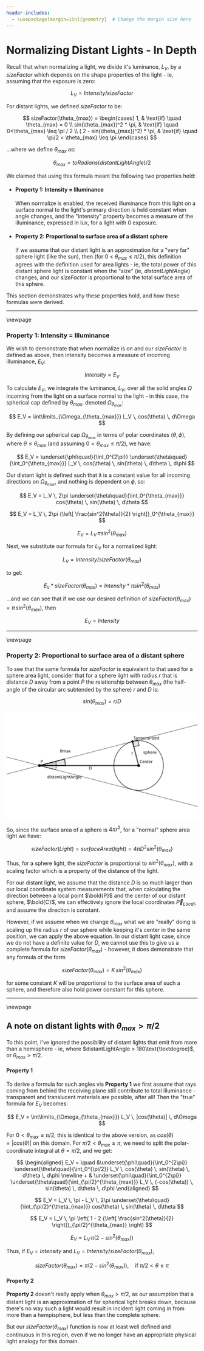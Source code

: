 ```yaml
---
header-includes:
  - \usepackage[margin=1in]{geometry}  # Change the margin size here
---
```



# Normalizing Distant Lights - In Depth

Recall that when normalizing a light, we divide it's luminance, $L_V$,
by a $sizeFactor$ which depends on the shape properties of the light - ie,
assuming that the exposure is zero:

$$
    L_V = Intensity / sizeFactor
$$

For distant lights, we defined $sizeFactor$ to be:

$$
    sizeFactor(\theta_{max}) =
    \begin{cases}
        1,                                & \text{if} \quad \theta_{max} = 0              \\
        sin(\theta_{max})^2 * \pi,        & \text{if} \quad 0<\theta_{max} \leq \pi / 2   \\
        ( 2 - sin(\theta_{max})^2) * \pi, & \text{if} \quad \pi/2 < \theta_{max} \leq \pi
    \end{cases}
$$

...where we define $\theta_{max}$ as:

$$
    \theta_{max} = toRadians(distantLightAngle) / 2
$$

We claimed that using this formula meant the following two properties held:

- #### Property 1: Intensity = Illuminance

  When normalize is enabled, the received illuminance from this light on a
  surface normal to the light's primary direction is held constant when angle
  changes, and the "intensity" property becomes a measure of the illuminance,
  expressed in lux, for a light with 0 exposure.

- #### Property 2: Proportional to surface area of a distant sphere

  If we assume that our distant light is an approximation for a "very far"
  sphere light (like the sun), then (for 0 < $\theta_{max} \leq \pi / 2$), this
  definition agrees with the definition used for area lights - ie, the total
  power of this distant sphere light is constant when the "size" (ie,
  $distantLightAngle$) changes, and our $sizeFactor$ is proportional to the total
  surface area of this sphere.


This section demonstrates why these properties hold, and how these formulas were
derived.

---------------------------------------------------------------

\newpage

### Property 1: Intensity = Illuminance

We wish to demonstrate that when normalize is on and our $sizeFactor$ is defined
as above, then intensity becomes a measure of incoming illuminance, $E_V$:

$$
    Intensity = E_V
$$

To calculate $E_V$, we integrate the luminance, $L_V$, over all the solid angles $\Omega$ incoming from the light on a surface normal to the light - in this case, the spherical cap defined by $\theta_{max}$, denoted $\Omega_{\theta_{max}}$:

$$
    E_V = \int\limits_{\Omega_{\theta_{max}}} L_V \, cos(\theta) \, d\Omega
$$

By defining our spherical cap $\Omega_{\theta_{max}}$ in terms of polar
coordinates $(\theta, \phi)$, where $\theta \leq \theta_{max}$ (and
assuming $0 < \theta_{max} \leq \pi / 2$), we have:

$$
    E_V = \underset{\phi\quad}{\int_0^{2\pi}}
            \underset{\theta\quad}{\int_0^{\theta_{max}}}
                L_V \, cos(\theta) \, sin(\theta) \, d\theta \, d\phi
$$

Our distant light is defined such that it is a constant value for all incoming
directions on $\Omega_{\theta_{max}}$, and nothing is dependent on $\phi$, so:


$$
    E_V = L_V \, 2\pi \underset{\theta\quad}{\int_0^{\theta_{max}}}
            cos(\theta) \, sin(\theta) \, d\theta
$$

$$
    E_V = L_V \, 2\pi {\left[ \frac{sin^2(\theta)}{2} \right]}_0^{\theta_{max}}
$$

$$
    E_V = L_V \, \pi sin^2(\theta_{max})
$$

Next, we substitute our formula for $L_V$ for a normalized light:

$$
    L_V = Intensity / sizeFactor(\theta_{max})
$$

to get:

$$
    E_v * sizeFactor(\theta_{max}) = Intensity * \pi sin^2(\theta_{max})
$$

...and we can see that if we use our desired definition of
$sizeFactor(\theta_{max}) = \pi \, sin^2(\theta_{max})$, then

$$
    E_V = Intensity
$$

---------------------------------------------------------------

\newpage

### Property 2: Proportional to surface area of a distant sphere

To see that the same formula for $sizeFactor$ is equivalent to that used for
a sphere area light, consider that for a sphere light with radius $r$ that is
distance $D$ away from a point $P$ the relationship between $\theta_{max}$ (the
half-angle of the circular arc subtended by the sphere) $r$ and $D$ is:

$$
    sin(\theta_{max}) = r / D
$$

![image](images/Sphere-Radius-Angle-Subtended-Diagram.svg)

So, since the surface area of a sphere is $4\pi r^2$, for a "normal" sphere
area light we have:

$$
    sizeFactor(Light) = surfaceArea(light) = 4\pi D^2 sin^2(\theta_{max})
$$

Thus, for a sphere light, the $sizeFactor$ is proportional to
$sin^2(\theta_{max})$, with a scaling factor which is a property of the distance
of the light.

For our distant light, we assume that the distance $D$ is so much larger than
our local coordinate system measurements that, when calculating the direction
between a local point $\bold{P}$ and the center of our distant sphere,
$\bold{C}$, we can effectively ignore the local coordinates $\vec{P}_{Local}$,
and assume the direction is constant.

However, if we assume when we change $\theta_{max}$ what we are "really" doing
is scaling up the radius $r$ of our sphere while keeping it's center in the
same position, we can apply the above equation.  In our distant light case,
since we do not have a definite value for $D$, we cannot use this to give us
a complete formula for $sizeFactor(\theta_{max})$ - however, it does demonstrate
that any formula of the form

$$
    sizeFactor(\theta_{max}) = K \, sin^2(\theta_{max})
$$

for some constant $K$ will be proportional to the surface area of such a sphere,
and therefore also hold power constant for this sphere.

---------------------------------------------------------------

\newpage

## A note on distant lights with $\theta_{max} > \pi / 2$

To this point, I've ignored the possibility of distant lights that emit from
more than a hemisphere - ie, where $distantLightAngle > 180\text{\textdegree}$, or
$\theta_{max} > \pi / 2$.


#### Property 1
To derive a formula for such angles via **Property 1** we first assume that rays
coming from behind the receiving plane still contribute to total illuminance -
transparent and translucent materials are possible, after all!  Then the "true"
formula for $E_V$ becomes:

$$
    E_V = \int\limits_{\Omega_{\theta_{max}}} L_V \, |cos(\theta)| \, d\Omega
$$

For $0 < \theta_{max} \leq \pi / 2$, this is identical to the above version, as
$cos(\theta) = |cos(\theta)|$ on this domain.  For
$\pi / 2 < \theta_{max} \leq \pi$, we need to split the polar-coordinate
integral at $\theta = \pi / 2$, and we get:

$$
\begin{aligned}
    E_V = \quad &\underset{\phi\quad}{\int_0^{2\pi}}
                \underset{\theta\quad}{\int_0^{\pi/2}}
                    L_V \, cos(\theta) \, sin(\theta) \, d\theta \, d\phi
    \newline
          + & \underset{\phi\quad}{\int_0^{2\pi}}
                \underset{\theta\quad}{\int_{\pi/2}^{\theta_{max}}}
                    L_V \, (-cos(\theta)) \, sin(\theta) \, d\theta \, d\phi
\end{aligned}
$$

$$
    E_V = L_V \, \pi - L_V \, 2\pi
        \underset{\theta\quad}{\int_{\pi/2}^{\theta_{max}}}
            cos(\theta) \, sin(\theta) \, d\theta
$$

$$
    E_V = L_V \, \pi \left(
        1 - 2 {\left[
                    \frac{sin^2(\theta)}{2} \right]}_{\pi/2}^{\theta_{max}}
               \right)
$$

$$
    E_V = L_V \, \pi \left( 2 - sin^2(\theta_{max}) \right)
$$

Thus, if $E_V = Intensity$ and $L_V = Intensity / sizeFactor(\theta_{max})$,

$$
    sizeFactor(\theta_{max}) = \pi \left( 2 - sin^2(\theta_{max}) \right),
        \quad \text{if } \pi/2 < \theta \leq \pi
$$

#### Property 2

**Property 2** doesn't really apply when  $\theta_{max} > \pi / 2$, as our
assumption that a distant light is an approximation of far spherical light
breaks down, because there's no way such a light would result in incident light
coming in from more than a hempisphere, but less than the complete sphere.

But our $sizeFactor(\theta_{max})$ function is now at least well defined and
continuous in this region, even if we no longer have an appropriate physical
light analogy for this domain.
